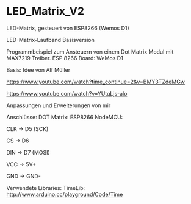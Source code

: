 # LED_Matrix_V2
LED-Matrix, gesteuert von ESP8266 (Wemos D1)

LED-Matrix-Laufband Basisversion

Programmbeispiel zum Ansteuern von einem Dot Matrix Modul mit MAX7219 Treiber.
ESP 8266 Board: WeMos D1

Basis: Idee von Alf Müller

https://www.youtube.com/watch?time_continue=2&v=BMY3TZdeMGw

https://www.youtube.com/watch?v=YUtqLjs-alo

Anpassungen und Erweiterungen von mir

Anschlüsse:
DOT Matrix:       ESP8266 NodeMCU:

CLK       ->      D5 (SCK)

CS        ->      D6

DIN       ->      D7 (MOSI)

VCC       ->      5V+

GND       ->      GND-



Verwendete Libraries:
TimeLib:            http://www.arduino.cc/playground/Code/Time
